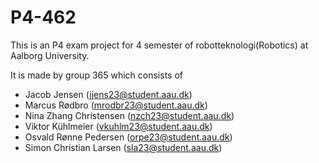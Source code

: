 # P4-462

This is an P4 exam project for 4 semester of robotteknologi(Robotics) at Aalborg University.

It is made by group 365 which consists of

- Jacob Jensen (jjens23@student.aau.dk)
- Marcus Rødbro (mrodbr23@student.aau.dk)
- Nina Zhang Christensen (nzch23@student.aau.dk)
- Viktor Kühlmeier (vkuhlm23@student.aau.dk)
- Osvald Rønne Pedersen (orpe23@student.aau.dk)
- Simon Christian Larsen (sla23@student.aau.dk)
